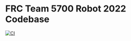 # FRC Team 5700 Robot 2022 Codebase

[![CI](https://github.com/SOTACyberdragons/frc-robot-2022/actions/workflows/main.yml/badge.svg)](https://github.com/SOTACyberdragons/frc-robot-2022/actions/workflows/main.yml)
